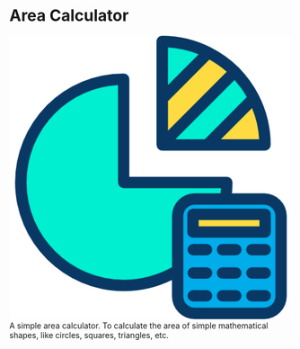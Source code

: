 # Area Calculator

<img src="./logo.png">
A simple area calculator. To calculate the area of simple mathematical shapes, like circles, squares, triangles, etc.
